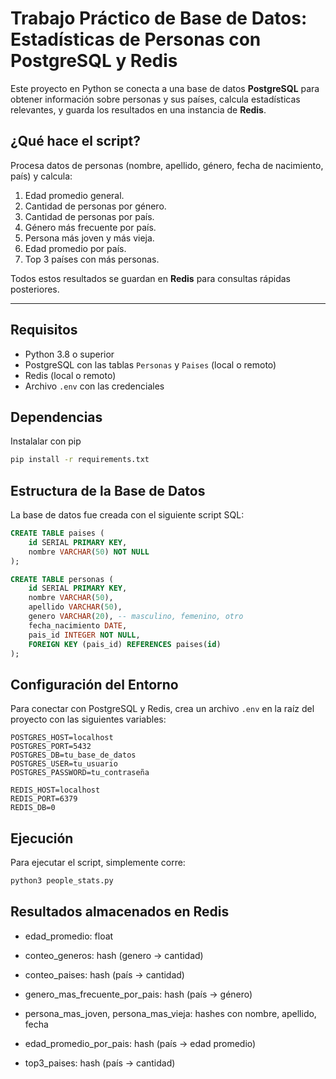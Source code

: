 # Trabajo Práctico de Base de Datos: Estadísticas de Personas con PostgreSQL y Redis

Este proyecto en Python se conecta a una base de datos **PostgreSQL** para obtener información sobre personas y sus países, calcula estadísticas relevantes, y guarda los resultados en una instancia de **Redis**.

## ¿Qué hace el script?

Procesa datos de personas (nombre, apellido, género, fecha de nacimiento, país) y calcula:

1. Edad promedio general.
2. Cantidad de personas por género.
3. Cantidad de personas por país.
4. Género más frecuente por país.
5. Persona más joven y más vieja.
6. Edad promedio por país.
7. Top 3 países con más personas.

Todos estos resultados se guardan en **Redis** para consultas rápidas posteriores.

---

## Requisitos

- Python 3.8 o superior
- PostgreSQL con las tablas `Personas` y `Paises` (local o remoto)
- Redis (local o remoto)
- Archivo `.env` con las credenciales

## Dependencias

Instalalar con pip

```bash
pip install -r requirements.txt
```
## Estructura de la Base de Datos

La base de datos fue creada con el siguiente script SQL:

```sql
CREATE TABLE paises (
    id SERIAL PRIMARY KEY,
    nombre VARCHAR(50) NOT NULL
);

CREATE TABLE personas (
    id SERIAL PRIMARY KEY,
    nombre VARCHAR(50),
    apellido VARCHAR(50),
    genero VARCHAR(20), -- masculino, femenino, otro
    fecha_nacimiento DATE,
    pais_id INTEGER NOT NULL,
    FOREIGN KEY (pais_id) REFERENCES paises(id)
);
```

## Configuración del Entorno

Para conectar con PostgreSQL y Redis, crea un archivo `.env` en la raíz del proyecto con las siguientes variables:

```plaintext
POSTGRES_HOST=localhost
POSTGRES_PORT=5432
POSTGRES_DB=tu_base_de_datos
POSTGRES_USER=tu_usuario
POSTGRES_PASSWORD=tu_contraseña

REDIS_HOST=localhost
REDIS_PORT=6379
REDIS_DB=0
```
## Ejecución

Para ejecutar el script, simplemente corre:

```bash
python3 people_stats.py 
```

## Resultados almacenados en Redis
- edad_promedio: float

- conteo_generos: hash (genero → cantidad)

- conteo_paises: hash (país → cantidad)

- genero_mas_frecuente_por_pais: hash (país → género)

- persona_mas_joven, persona_mas_vieja: hashes con nombre, apellido, fecha

- edad_promedio_por_pais: hash (país → edad promedio)

- top3_paises: hash (país → cantidad)


